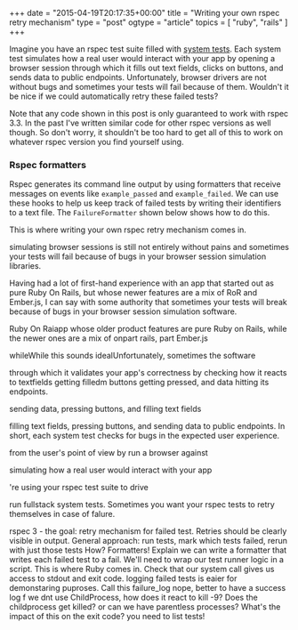 +++
date = "2015-04-19T20:17:35+00:00"
title = "Writing your own rspec retry mechanism"
type = "post"
ogtype = "article"
topics = [ "ruby", "rails" ]
+++

Imagine you have an rspec test suite filled with [system tests](http://david.heinemeierhansson.com/2014/tdd-is-dead-long-live-testing.html). Each system test simulates how a real user would interact with your app by opening a browser session through which it fills out text fields, clicks on buttons, and sends data to public endpoints. Unfortunately, browser drivers are not without bugs and sometimes your tests will fail because of them. Wouldn't it be nice if we could automatically retry these failed tests?

Note that any code shown in this post is only guaranteed to work with rspec 3.3. In the past I've written similar code for other rspec versions as well though. So don't worry, it shouldn't be too hard to get all of this to work on whatever rspec version you find yourself using.

### Rspec formatters

Rspec generates its command line output by using formatters that receive messages on events like `example_passed` and `example_failed`. We can use these hooks to help us keep track of failed tests by writing their identifiers to a text file. The `FailureFormatter` shown below shows how to do this.


This is where writing your own rspec retry mechanism comes in.





simulating browser sessions is still not entirely without pains and sometimes your tests will fail because of bugs in your browser session simulation libraries.

Having had a lot of first-hand experience with an app that started out as pure Ruby On Rails, but whose newer features are a mix of RoR and Ember.js, I can say with some authority that sometimes your tests will break because of bugs in your browser session simulation software.

 Ruby On Raiapp whose older product features are pure Ruby on Rails, while the newer ones are a mix of  onpart rails, part Ember.js

whileWhile this sounds idealUnfortunately, sometimes the software

through which it validates your app's correctness by checking how it reacts to textfields getting filledm buttons getting pressed, and data hitting its endpoints.

sending data, pressing buttons, and filling text fields

 filling text fields, pressing buttons, and sending data to public endpoints. In short, each system test checks for bugs in the expected user experience.


from the user's point of view by run a browser against

simulating how a real user would interact with your app

're using your rspec test suite to drive

run fullstack system tests.
Sometimes you want your rspec tests to retry themselves in case of falure.

rspec 3 - the goal: retry mechanism for failed test. Retries should be clearly visible in output.
General approach: run tests, mark which tests failed, rerun with just those tests
How? Formatters! Explain we can write a formatter that writes each failed test to a fail.
We'll need to wrap our test runner logic in a script. This is where Ruby comes in.
Check that our system call gives us access to stdout and exit code.
logging failed tests is eaier for demonstaring puproses. Call this failure_log
nope, better to have a success log
f we dnt use ChildProcess, how does it react to kill -9? Does the childprocess get killed? or can we have parentless processes?
What's the impact of this on the exit code?
you need to list tests!
